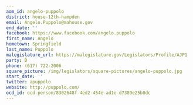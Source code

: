 ```yaml
---
aom_id: angelo-puppolo
district: house-12th-hampden
email: Angelo.Puppolo@mahouse.gov
end_date: ''
facebook: https://www.facebook.com/angelo.puppolo
first_name: Angelo
hometown: Springfield
last_name: Puppolo
malegislature_url: https://malegislature.gov/Legislators/Profile/AJP1
party: D
phone: (617) 722-2006
square_picture: /img/legislators/square-pictures/angelo-puppolo.jpg
start_date: ''
twitter: apuppolo
website: http://puppolo.com/
ocd_id: ocd-person/8302648f-4ed2-454e-ad1e-d7389e25b8dc
---
```

